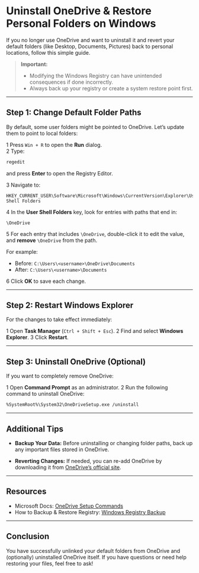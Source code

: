 # Uninstall OneDrive & Restore Personal Folders on Windows

If you no longer use OneDrive and want to uninstall it and revert your default folders (like Desktop, Documents, Pictures) back to personal locations, follow this simple guide.

> **Important:**  
> - Modifying the Windows Registry can have unintended consequences if done incorrectly.  
> - Always back up your registry or create a system restore point first.

---

## Step 1: Change Default Folder Paths

By default, some user folders might be pointed to OneDrive. Let’s update them to point to local folders:

1 Press `Win + R` to open the **Run** dialog.  
2 Type:

```bash
regedit
````

and press **Enter** to open the Registry Editor.

3 Navigate to:

```
HKEY_CURRENT_USER\Software\Microsoft\Windows\CurrentVersion\Explorer\User Shell Folders
```

4️ In the **User Shell Folders** key, look for entries with paths that end in:

```
\OneDrive
```

5️ For each entry that includes `\OneDrive`, double-click it to edit the value, and **remove** `\OneDrive` from the path.

For example:

* Before: `C:\Users\<username>\OneDrive\Documents`
* After: `C:\Users\<username>\Documents`

6️ Click **OK** to save each change.

---

## Step 2: Restart Windows Explorer

For the changes to take effect immediately:

1️ Open **Task Manager** (`Ctrl + Shift + Esc`).
2️ Find and select **Windows Explorer**.
3️ Click **Restart**.

---

## Step 3: Uninstall OneDrive (Optional)

If you want to completely remove OneDrive:

1️ Open **Command Prompt** as an administrator.
2️ Run the following command to uninstall OneDrive:

```bash
%SystemRoot%\System32\OneDriveSetup.exe /uninstall
```

---

## Additional Tips

- **Backup Your Data:** Before uninstalling or changing folder paths, back up any important files stored in OneDrive.

- **Reverting Changes:** If needed, you can re-add OneDrive by downloading it from [OneDrive’s official site](https://onedrive.live.com/about/en-us/download/).

---

## Resources

* Microsoft Docs: [OneDrive Setup Commands](https://learn.microsoft.com/en-us/onedrive/deploy-and-configure-onedrive)
* How to Backup & Restore Registry: [Windows Registry Backup](https://support.microsoft.com/en-us/windows/how-to-back-up-and-restore-the-registry-in-windows-3e5a35f7-5f3f-1f89-e1c5-cd1e81f1f8e5)

---

## Conclusion

You have successfully unlinked your default folders from OneDrive and (optionally) uninstalled OneDrive itself.
If you have questions or need help restoring your files, feel free to ask!
